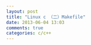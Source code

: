 ```yaml
---
layout: post
title: "Linux c （二）Makefile"
date: 2013-06-04 13:03
comments: true
categories: c/c++
---
```


